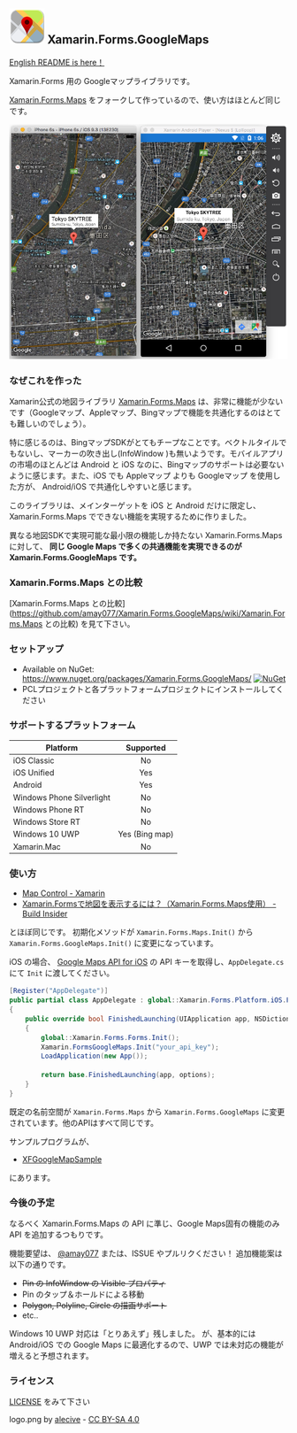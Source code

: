 ## ![](logo.png) Xamarin.Forms.GoogleMaps

[English README is here！](README.md)

Xamarin.Forms 用の Googleマップライブラリです。

[Xamarin.Forms.Maps](https://github.com/xamarin/Xamarin.Forms) をフォークして作っているので、使い方はほとんど同じです。

![screenshot](screenshot01.png)

### なぜこれを作った

Xamarin公式の地図ライブラリ [Xamarin.Forms.Maps](https://developer.xamarin.com/guides/xamarin-forms/user-interface/map/) は、非常に機能が少ないです（Googleマップ、Appleマップ、Bingマップで機能を共通化するのはとても難しいのでしょう）。

特に感じるのは、BingマップSDKがとてもチープなことです。ベクトルタイルでもないし、マーカーの吹き出し(InfoWindow
)も無いようです。モバイルアプリの市場のほとんどは Android と iOS なのに、Bingマップのサポートは必要ないように感じます。また、iOS でも Appleマップ よりも Googleマップ を使用した方が、 Android/iOS で共通化しやすいと感じます。

このライブラリは、メインターゲットを iOS と Android だけに限定し、Xamarin.Forms.Maps でできない機能を実現するために作りました。

異なる地図SDKで実現可能な最小限の機能しか持たない Xamarin.Forms.Maps に対して、 **同じ Google Maps で多くの共通機能を実現できるのが Xamarin.Forms.GoogleMaps です。**

### Xamarin.Forms.Maps との比較

[Xamarin.Forms.Maps との比較](https://github.com/amay077/Xamarin.Forms.GoogleMaps/wiki/Xamarin.Forms.Maps との比較) を見て下さい。

### セットアップ

* Available on NuGet: https://www.nuget.org/packages/Xamarin.Forms.GoogleMaps/ [![NuGet](https://img.shields.io/nuget/v/Xam.Plugin.Geolocator.svg?label=NuGet)](https://www.nuget.org/packages/Xamarin.Forms.GoogleMaps/)
* PCLプロジェクトと各プラットフォームプロジェクトにインストールしてください

### サポートするプラットフォーム

|Platform|Supported|
| ------------------- | :-----------: |
|iOS Classic|No|
|iOS Unified|Yes|
|Android|Yes|
|Windows Phone Silverlight|No|
|Windows Phone RT|No|
|Windows Store RT|No|
|Windows 10 UWP|Yes (Bing map)|
|Xamarin.Mac|No|

### 使い方

* [Map Control - Xamarin](https://developer.xamarin.com/guides/xamarin-forms/user-interface/map/)
* [Xamarin.Formsで地図を表示するには？（Xamarin.Forms.Maps使用） - Build Insider](http://www.buildinsider.net/mobile/xamarintips/0039)

とほぼ同じです。
初期化メソッドが ``Xamarin.Forms.Maps.Init()`` から ``Xamarin.Forms.GoogleMaps.Init()`` に変更になっています。

iOS の場合、 [Google Maps API for iOS](https://developers.google.com/maps/documentation/ios-sdk/) の API キーを取得し、``AppDelegate.cs`` にて ``Init`` に渡してください。

```csharp
[Register("AppDelegate")]
public partial class AppDelegate : global::Xamarin.Forms.Platform.iOS.FormsApplicationDelegate
{
    public override bool FinishedLaunching(UIApplication app, NSDictionary options)
    {
        global::Xamarin.Forms.Forms.Init();
        Xamarin.FormsGoogleMaps.Init("your_api_key");
        LoadApplication(new App());

        return base.FinishedLaunching(app, options);
    }
}
``` 

既定の名前空間が ``Xamarin.Forms.Maps`` から ``Xamarin.Forms.GoogleMaps`` に変更されています。他のAPIはすべて同じです。

サンプルプログラムが、

* [XFGoogleMapSample](https://github.com/amay077/Xamarin.Forms.GoogleMaps/tree/master/XFGoogleMapSample)

にあります。

### 今後の予定

なるべく Xamarin.Forms.Maps の API に準じ、Google Maps固有の機能のみ API を追加するつもりです。 

機能要望は、 [@amay077](https://twitter.com/amay077) または、ISSUE やプルリクください！
追加機能案は以下の通りです。

* ~~Pin の InfoWindow の Visible プロパティ~~
* Pin のタップ＆ホールドによる移動
* ~~Polygon, Polyline, Circle の描画サポート~~
* etc.. 

Windows 10 UWP 対応は「とりあえず」残しました。
が、基本的には Android/iOS での Google Maps に最適化するので、UWP では未対応の機能が増えると予想されます。  

### ライセンス

[LICENSE](LICENSE) をみて下さい

logo.png by [alecive](http://www.iconarchive.com/show/flatwoken-icons-by-alecive.html) - [CC BY-SA 4.0](https://creativecommons.org/licenses/by-sa/4.0/deed)
